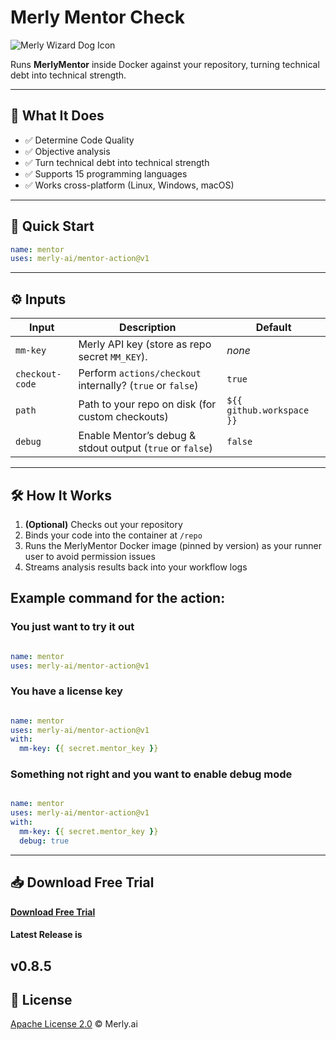 # Merly Mentor Check

![Merly Wizard Dog Icon](https://cdn.prod.website-files.com/670eb2a8c376d5ee29ffbaa9/67313888472820398af63de2_merly%20icon.png)

Runs **MerlyMentor** inside Docker against your repository, turning technical debt into technical strength.

---

## 🔮 What It Does

- ✅ Determine Code Quality  
- ✅ Objective analysis  
- ✅ Turn technical debt into technical strength  
- ✅ Supports 15 programming languages  
- ✅ Works cross-platform (Linux, Windows, macOS)  

---

## 🚀 Quick Start

```yaml
name: mentor
uses: merly-ai/mentor-action@v1
```

---

## ⚙️ Inputs

| Input           | Description                                                               | Default                     |
| --------------- | ------------------------------------------------------------------------- | --------------------------- |
| `mm-key`        | Merly API key (store as repo secret `MM_KEY`).                            | _none_                      |
| `checkout-code` | Perform `actions/checkout` internally? (`true` or `false`)                | `true`                      |
| `path`          | Path to your repo on disk (for custom checkouts)                          | `${{ github.workspace }}`   |
| `debug`         | Enable Mentor’s debug & stdout output (`true` or `false`)                 | `false`                     |

---

## 🛠️ How It Works

1. **(Optional)** Checks out your repository  
2. Binds your code into the container at `/repo`  
3. Runs the MerlyMentor Docker image (pinned by version) as your runner user to avoid permission issues  
4. Streams analysis results back into your workflow logs  

## Example command for the action:

### You just want to try it out
```yaml

name: mentor
uses: merly-ai/mentor-action@v1
```

### You have a license key
```yaml

name: mentor
uses: merly-ai/mentor-action@v1
with:
  mm-key: {{ secret.mentor_key }}
```

### Something not right and you want to enable debug mode 
```yaml

name: mentor
uses: merly-ai/mentor-action@v1
with:
  mm-key: {{ secret.mentor_key }}
  debug: true
```

---

## 📥 Download Free Trial

**[Download Free Trial](https://www.merly.ai/early-access)**

#### Latest Release is 
v0.8.5
---

## 📄 License

[Apache License 2.0](LICENSE) © Merly.ai
